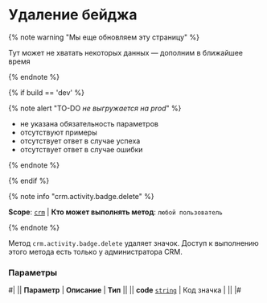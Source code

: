 # Удаление бейджа

{% note warning "Мы еще обновляем эту страницу" %}

Тут может не хватать некоторых данных — дополним в ближайшее время

{% endnote %}

{% if build == 'dev' %}

{% note alert "TO-DO _не выгружается на prod_" %}

- не указана обязательность параметров
- отсутствуют примеры
- отсутствует ответ в случае успеха
- отсутствует ответ в случае ошибки

{% endnote %}

{% endif %}

{% note info "crm.activity.badge.delete" %}

**Scope**: [`crm`](../../../../scopes/permissions.md) | **Кто может выполнять метод**: `любой пользователь`

{% endnote %}

Метод `crm.activity.badge.delete` удаляет значок. Доступ к выполнению этого метода есть только у администратора CRM.

### Параметры

#|
|| **Параметр** | **Описание** | **Тип** ||
|| **code**
[`string`](../../../../data-types.md)
| Код значка | ||
|#

